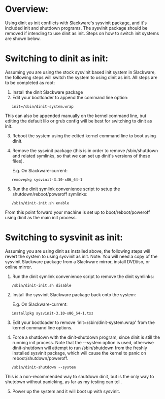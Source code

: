 # Overview:

Using dinit as init conflicts with Slackware's sysvinit package, and 
it's included init and shutdown programs. The sysvinit package should 
be removed if intending to use dinit as init. Steps on how to switch 
init systems are shown below.

# Switching to dinit as init:

Assuming you are using the stock sysvinit based init system in Slackware, the
following steps will switch the system to using dinit as init. All steps are
to be completed as root:

1. Install the dinit Slackware package
2. Edit your bootloader to append the command line option:
```
   init=/sbin/dinit-system.wrap
```
   This can also be appended manually on the kernel command line, but editing
   the default lilo or grub config will be best for switching to dinit as init.

3. Reboot the system using the edited kernel command line to boot using dinit.

4. Remove the sysvinit package (this is in order to remove /sbin/shutdown and 
   related symlinks, so that we can set up dinit's versions of these files).

   E.g. On Slackware-current:
```
   removepkg sysvinit-3.10-x86_64-1
```
5. Run the dinit symlink convenience script to setup the shutdown/reboot/poweroff
   symlinks:
```
   /sbin/dinit-init.sh enable
```
From this point forward your machine is set up to boot/reboot/poweroff using dinit
as the main init process.

# Switching to sysvinit as init:

Assuming you are using dinit as installed above, the following steps will revert the 
system to using sysvinit as init. Note: You will need a copy of the sysvinit Slackware
package from a Slackware mirror, install DVD/iso, or online mirror.

1. Run the dinit symlink convenience script to remove the dinit symlinks:
```
   /sbin/dinit-init.sh disable
```
2. Install the sysvinit Slackware package back onto the system:

   E.g. On Slackware-current:
```
   installpkg sysvinit-3.10-x86_64-1.txz
```
3. Edit your bootloader to remove 'init=/sbin/dinit-system.wrap' from the kernel
   command line options.

4. Force a shutdown with the dinit-shutdown program, since dinit is still the running
   init process. Note that the --system option is used, otherwise dinit-shutdown will
   attempt to run /sbin/shutdown from the freshly installed sysvinit package, which will
   cause the kernel to panic on reboot/shutdown/poweroff.
```
   /sbin/dinit-shutdown --system
```
   This is a non-recommended way to shutdown dinit, but is the only way to shutdown 
   without panicking, as far as my testing can tell.

5. Power up the system and it will boot up with sysvinit.
